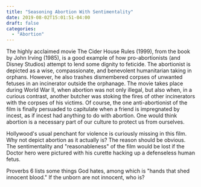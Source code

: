 ```yaml
---
title: "Seasoning Abortion With Sentimentality"
date: 2019-08-02T15:01:51-04:00
draft: false
categories:
  - "Abortion"
---
```


The highly acclaimed movie The Cider House Rules (1999), from the book by John Irving (1985), is a good example of how pro-abortionists (and Disney Studios) attempt to lend some dignity to feticide. The abortionist is depicted as a wise, compassionate, and benevolent humanitarian taking in orphans. However, he also trashes dismembered corpses of unwanted fetuses in an incinerator outside the orphanage. The movie takes place during World War II, when abortion was not only illegal, but also when, in a curious contrast, another butcher was stoking the fires of other incinerators with the corpses of his victims. Of course, the one anti-abortionist of the film is finally persuaded to capitulate when a friend is impregnated by incest, as if incest had anything to do with abortion. One would think abortion is a necessary part of our culture to protect us from ourselves.

Hollywood's usual penchant for violence is curiously missing in this film. Why not depict abortion as it actually is? The reason should be obvious. The sentimentality and "reasonableness" of the film would be lost if the Doctor hero were pictured with his curette hacking up a defenseless human fetus.

Proverbs 6 lists some things God hates, among which is "hands that shed innocent blood." If the unborn are not innocent, who is?
